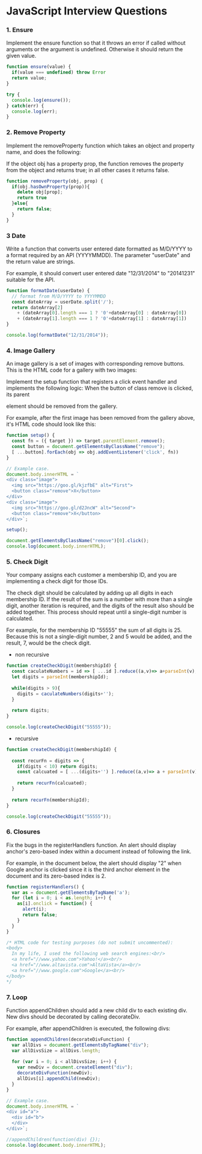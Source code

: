 # JavaScript Interview Questions

### 1. Ensure

Implement the ensure function so that it throws an error if called without arguments or the argument is undefined. Otherwise it should return the given value.

```javascript
function ensure(value) {
  if(value === undefined) throw Error
  return value;
}

try {
  console.log(ensure());
} catch(err) {
  console.log(err);
}
```

### 2. Remove Property

Implement the removeProperty function which takes an object and property name, and does the following:

If the object obj has a property prop, the function removes the property from the object and returns true; in all other cases it returns false.

```javascript
function removeProperty(obj, prop) {
  if(obj.hasOwnProperty(prop)){
    delete obj[prop];
    return true
  }else{
    return false;
  }
}
```

### 3 Date

Write a function that converts user entered date formatted as M/D/YYYY to a format required by an API (YYYYMMDD). The parameter "userDate" and the return value are strings.

For example, it should convert user entered date "12/31/2014" to "20141231" suitable for the API.

```javascript
function formatDate(userDate) {
  // format from M/D/YYYY to YYYYMMDD
  const dateArray = userDate.split('/');
  return dateArray[2]
    + (dateArray[0].length === 1 ? '0'+dateArray[0] : dateArray[0])
    + (dateArray[1].length === 1 ? '0'+dateArray[1] : dateArray[1])
}

console.log(formatDate("12/31/2014"));
```

### 4. Image Gallery

An image gallery is a set of images with corresponding remove buttons. This is the HTML code for a gallery with two images:

Implement the setup function that registers a click event handler and implements the following logic: When the button of class remove is clicked, its parent <div> element should be removed from the gallery.

For example, after the first image has been removed from the gallery above, it's HTML code should look like this:

```javascript
function setup() {
  const fn = ({ target }) => target.parentElement.remove();
  const button = document.getElementsByClassName("remove");
  [ ...button].forEach(obj => obj.addEventListener('click', fn))
}

// Example case. 
document.body.innerHTML = `
<div class="image">
  <img src="https://goo.gl/kjzfbE" alt="First">
  <button class="remove">X</button>
</div>
<div class="image">
  <img src="https://goo.gl/d2JncW" alt="Second">
  <button class="remove">X</button>
</div>`;

setup();

document.getElementsByClassName("remove")[0].click();
console.log(document.body.innerHTML);
```

### 5. Check Digit

Your company assigns each customer a membership ID, and you are implementing a check digit for those IDs.

The check digit should be calculated by adding up all digits in each membership ID. If the result of the sum is a number with more than a single digit, another iteration is required, and the digits of the result also should be added together. This process should repeat until a single-digit number is calculated.

For example, for the membership ID "55555" the sum of all digits is 25. Because this is not a single-digit number, 2 and 5 would be added, and the result, 7, would be the check digit.

 - non recursive 
```javascript
function createCheckDigit(membershipId) {
  const caculateNumbers = id => [ ...id ].reduce((a,v)=> a+parseInt(v), 0);
  let digits = parseInt(membershipId);
  
  while(digits > 9){
    digits = caculateNumbers(digits+'');
  }
  
  return digits;
}

console.log(createCheckDigit("55555"));
```

- recursive

```javascript
function createCheckDigit(membershipId) {
  
  const recurFn = digits => {
    if(digits < 10) return digits;
    const calcuated = [ ...(digits+'') ].reduce((a,v)=> a + parseInt(v), 0);
    
    return recurFn(calcuated);
  }
  
  return recurFn(membershipId);
}

console.log(createCheckDigit("55555"));
```

### 6. Closures

Fix the bugs in the registerHandlers function. An alert should display anchor's zero-based index within a document instead of following the link.

For example, in the document below, the alert should display "2" when Google anchor is clicked since it is the third anchor element in the document and its zero-based index is 2.

```javascript
function registerHandlers() {
  var as = document.getElementsByTagName('a');
  for (let i = 0; i < as.length; i++) {
    as[i].onclick = function() {
      alert(i);
      return false;
    }
  }
}

/* HTML code for testing purposes (do not submit uncommented):
<body>
  In my life, I used the following web search engines:<br/>
  <a href="//www.yahoo.com">Yahoo!</a><br/>
  <a href="//www.altavista.com">AltaVista</a><br/>
  <a href="//www.google.com">Google</a><br/>
</body>
*/
```

### 7. Loop

Function appendChildren should add a new child div to each existing div. New divs should be decorated by calling decorateDiv.

For example, after appendChildren is executed, the following divs:

```javascript
function appendChildren(decorateDivFunction) {
  var allDivs = document.getElementsByTagName("div");
  var allDivsSize = allDivs.length;
  
  for (var i = 0; i < allDivsSize; i++) {
    var newDiv = document.createElement("div");
    decorateDivFunction(newDiv);
    allDivs[i].appendChild(newDiv);
  }
}

// Example case. 
document.body.innerHTML = `
<div id="a">
  <div id="b">
  </div>
</div>`;

//appendChildren(function(div) {});
console.log(document.body.innerHTML);
```
